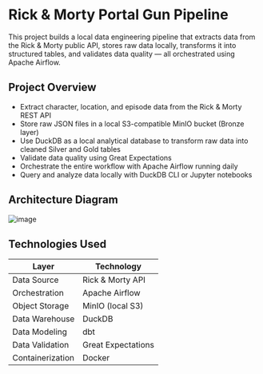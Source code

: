 ﻿# Rick & Morty Portal Gun Pipeline
 
This project builds a local data engineering pipeline that extracts data from the Rick & Morty public API, stores raw data locally, transforms it into structured tables, and validates data quality — all orchestrated using Apache Airflow.

## Project Overview

- Extract character, location, and episode data from the Rick & Morty REST API
- Store raw JSON files in a local S3-compatible MinIO bucket (Bronze layer)
- Use DuckDB as a local analytical database to transform raw data into cleaned Silver and Gold tables
- Validate data quality using Great Expectations
- Orchestrate the entire workflow with Apache Airflow running daily
- Query and analyze data locally with DuckDB CLI or Jupyter notebooks

## Architecture Diagram

![image](https://github.com/user-attachments/assets/b8074537-c408-444e-81b3-72226b143353)

## Technologies Used

| Layer               | Technology         |
|---------------------|--------------------|
| Data Source         | Rick & Morty API   |
| Orchestration       | Apache Airflow     |
| Object Storage      | MinIO (local S3)   |
| Data Warehouse      | DuckDB             |
| Data Modeling       | dbt                |
| Data Validation     | Great Expectations |
| Containerization    | Docker             |

